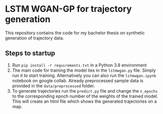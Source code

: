 # LSTM WGAN-GP for trajectory generation

This repository contains the code for my bachelor thesis on synthetic generation of trajectory data.

## Steps to startup
1. Run ```pip install -r requirements.txt``` in a Python 3.8 environment
2. The main code for training the model lies in the ```lstmwgan.py``` file. Simply run it to start training.
   Alternatively you can also run the ```lstmwgan.ipynb``` notebook on google collab. 
   Already preprocessed sample data is provided in the ```data/preprocessed``` folder.
3. To generate trajectories run the ```predict.py``` file and change the ``n_epochs`` to the corresponding epoch number 
of the weights of the trained model. This will create an html file which shows the generated trajectories on a map.